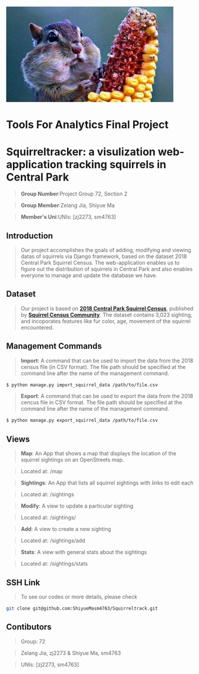 ![image](https://github.com/ShiyueMasm4763/Squirreltrack/blob/master/mysite/raw/master/image_folder/squirrel.jpg)
# Tools For Analytics Final Project
# Squirreltracker: a visulization web-application tracking squirrels in Central Park

> **Group Number**:Project Group 72, Section 2

> **Group Member**:Zelang Jia, Shiyue Ma

> **Member's Uni**:UNIs: [zj2273, sm4763]


## Introduction

> Our project accomplishes the goals of adding, modifying and viewing datas of squirrels via Django framework, based on the dataset 2018 Central Park Squirrel Census. The web-application enables us to figure out the distribution of squirrels in Central Park and also enables everyone to manage and update the database we have.


## Dataset

> Our project is based on [**2018 Central Park Squirrel Census**](https://data.cityofnewyork.us/Environment/2018-Central-Park-Squirrel-Census-Squirrel-Data/vfnx-vebw/data), published by [**Squirrel Census Community**](https://www.thesquirrelcensus.com/). The dataset contains 3,023 sighting, and incoporates features like fur color, age, movement of the squirrel encountered.

## Management Commands 

> **Import**: A command that can be used to import the data from the 2018 census file (in CSV format). The file path should be specified at the command line after the name of the management command.

```bash
$ python manage.py import_squirrel_data /path/to/file.csv
```

> **Export**: A command that can be used to export the data from the 2018 cencus file in CSV format. The file path should be specified at the command line after the name of the management command. 

```bash
$ python manage.py export_squirrel_data /path/to/file.csv
```

## Views

> **Map**:  An App that shows a map that displays the location of the squirrel sightings on an OpenStreets map.

> Located at: /map

> **Sightings**: An App that lists all squirrel sightings with links to edit each

> Located at: /sightings

> **Modify**: A view to update a particular sighting

> Located at: /sightings/<unique-squirrel-id>

> **Add**: A view to create a new sighting

> Located at: /sightings/add

> **Stats**: A view with general stats about the sightings

> Located at: /sightings/stats

## SSH Link

> To see our codes or more details, please check
```bash
git clone git@github.com:ShiyueMasm4763/Squirreltrack.git
```

## Contibutors

> Group: 72

> Zelang Jia, zj2273 & Shiyue Ma, sm4763

> UNIs: [zj2273, sm4763]
